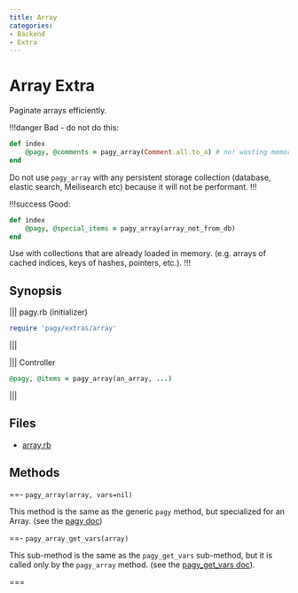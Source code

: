 ```yaml
---
title: Array
categories:
- Backend
- Extra
---
```


# Array Extra

Paginate arrays efficiently.

!!!danger Bad - do not do this:
```rb
def index 
    @pagy, @comments = pagy_array(Comment.all.to_a) # no! wasting memory
end
```
Do not use `pagy_array` with any persistent storage collection (database, elastic search, Meilisearch etc) because it will not be performant.
!!!


!!!success Good:
```rb
def index 
    @pagy, @special_items = pagy_array(array_not_from_db) 
end
```
Use with collections that are already loaded in memory. (e.g. arrays of cached indices, keys of hashes, pointers, etc.).
!!!

## Synopsis

||| pagy.rb (initializer)
```ruby
require 'pagy/extras/array'
```
|||

||| Controller
```ruby
@pagy, @items = pagy_array(an_array, ...)
```
|||

## Files

- [array.rb](https://github.com/ddnexus/pagy/blob/master/lib/pagy/extras/array.rb)

## Methods

==- `pagy_array(array, vars=nil)`

This method is the same as the generic `pagy` method, but specialized for an Array. (see the [pagy doc](/docs/api/backend.md#pagy-collection-vars-nil))

==- `pagy_array_get_vars(array)`

This sub-method is the same as the `pagy_get_vars` sub-method, but it is called only by the `pagy_array` method. (see the [pagy_get_vars doc](/docs/api/backend.md#pagy-get-vars-collection-vars)).

===
